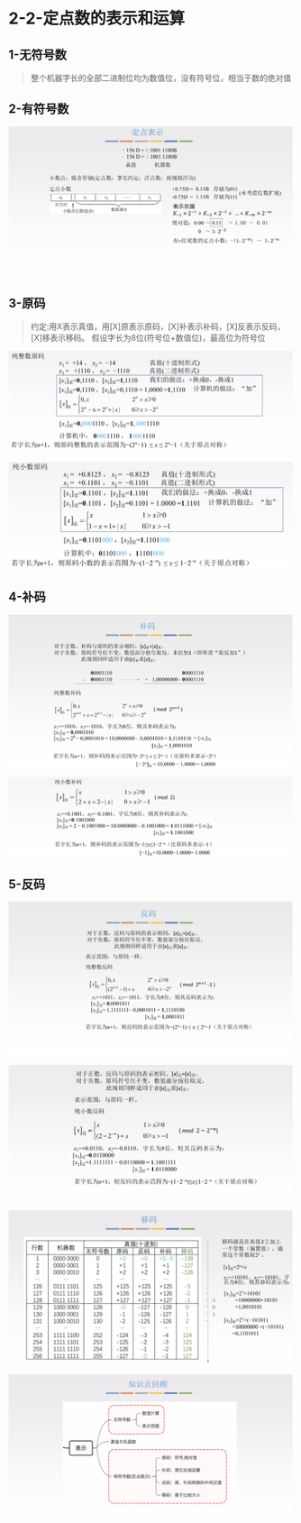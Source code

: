 # 2-2-定点数的表示和运算

## 1-无符号数

> 整个机器字长的全部二进制位均为数值位，没有符号位，相当于数的绝对值

## 2-有符号数

![](../../.gitbook/assets/image%20%28100%29.png)

## 3-原码

> 约定:用X表示真值，用\[X\]原表示原码，\[X\]补表示补码，\[X\]反表示反码，\[X\]移表示移码。 假设字长为8位\(符号位+数值位\)，最高位为符号位

![](../../.gitbook/assets/image%20%2830%29.png)

![](../../.gitbook/assets/image%20%2879%29.png)

## 4-补码

![](../../.gitbook/assets/image%20%2871%29.png)

![](../../.gitbook/assets/image%20%28145%29.png)

## 5-反码

![](../../.gitbook/assets/image%20%2899%29.png)

![](../../.gitbook/assets/image%20%28234%29.png)

![](../../.gitbook/assets/image%20%28329%29.png)

![](../../.gitbook/assets/image%20%2856%29.png)

